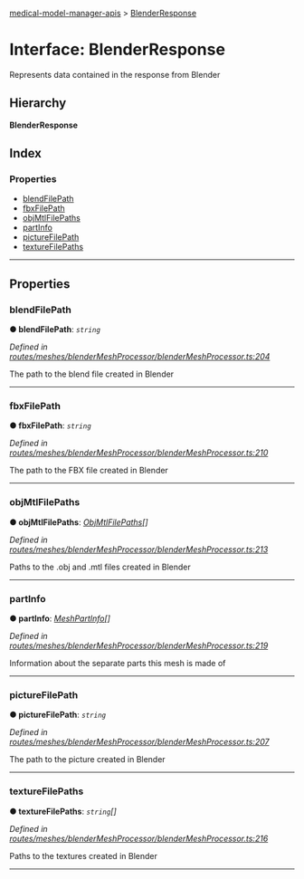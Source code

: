 [medical-model-manager-apis](../README.md) > [BlenderResponse](../interfaces/blenderresponse.md)

# Interface: BlenderResponse

Represents data contained in the response from Blender

## Hierarchy

**BlenderResponse**

## Index

### Properties

* [blendFilePath](blenderresponse.md#blendfilepath)
* [fbxFilePath](blenderresponse.md#fbxfilepath)
* [objMtlFilePaths](blenderresponse.md#objmtlfilepaths)
* [partInfo](blenderresponse.md#partinfo)
* [pictureFilePath](blenderresponse.md#picturefilepath)
* [textureFilePaths](blenderresponse.md#texturefilepaths)

---

## Properties

<a id="blendfilepath"></a>

###  blendFilePath

**● blendFilePath**: *`string`*

*Defined in [routes/meshes/blenderMeshProcessor/blenderMeshProcessor.ts:204](https://github.com/drryanjames/medical-model-management-apis/blob/8ee5c63/src/routes/meshes/blenderMeshProcessor/blenderMeshProcessor.ts#L204)*

The path to the blend file created in Blender

___
<a id="fbxfilepath"></a>

###  fbxFilePath

**● fbxFilePath**: *`string`*

*Defined in [routes/meshes/blenderMeshProcessor/blenderMeshProcessor.ts:210](https://github.com/drryanjames/medical-model-management-apis/blob/8ee5c63/src/routes/meshes/blenderMeshProcessor/blenderMeshProcessor.ts#L210)*

The path to the FBX file created in Blender

___
<a id="objmtlfilepaths"></a>

###  objMtlFilePaths

**● objMtlFilePaths**: *[ObjMtlFilePaths](objmtlfilepaths.md)[]*

*Defined in [routes/meshes/blenderMeshProcessor/blenderMeshProcessor.ts:213](https://github.com/drryanjames/medical-model-management-apis/blob/8ee5c63/src/routes/meshes/blenderMeshProcessor/blenderMeshProcessor.ts#L213)*

Paths to the .obj and .mtl files created in Blender

___
<a id="partinfo"></a>

###  partInfo

**● partInfo**: *[MeshPartInfo](meshpartinfo.md)[]*

*Defined in [routes/meshes/blenderMeshProcessor/blenderMeshProcessor.ts:219](https://github.com/drryanjames/medical-model-management-apis/blob/8ee5c63/src/routes/meshes/blenderMeshProcessor/blenderMeshProcessor.ts#L219)*

Information about the separate parts this mesh is made of

___
<a id="picturefilepath"></a>

###  pictureFilePath

**● pictureFilePath**: *`string`*

*Defined in [routes/meshes/blenderMeshProcessor/blenderMeshProcessor.ts:207](https://github.com/drryanjames/medical-model-management-apis/blob/8ee5c63/src/routes/meshes/blenderMeshProcessor/blenderMeshProcessor.ts#L207)*

The path to the picture created in Blender

___
<a id="texturefilepaths"></a>

###  textureFilePaths

**● textureFilePaths**: *`string`[]*

*Defined in [routes/meshes/blenderMeshProcessor/blenderMeshProcessor.ts:216](https://github.com/drryanjames/medical-model-management-apis/blob/8ee5c63/src/routes/meshes/blenderMeshProcessor/blenderMeshProcessor.ts#L216)*

Paths to the textures created in Blender

___

